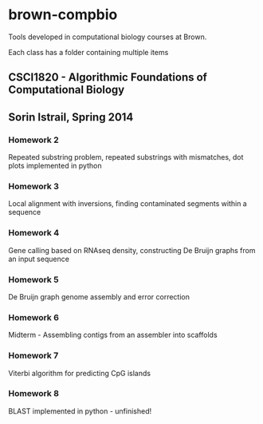 brown-compbio
=============

Tools developed in computational biology courses at Brown.

Each class has a folder containing multiple items

## CSCI1820 - Algorithmic Foundations of Computational Biology 
## Sorin Istrail, Spring 2014

### Homework 2
Repeated substring problem, repeated substrings with mismatches, dot plots implemented in python

### Homework 3
Local alignment with inversions, finding contaminated segments within a sequence

### Homework 4 
Gene calling based on RNAseq density, constructing De Bruijn graphs from an input sequence 

### Homework 5
De Bruijn graph genome assembly and error correction 

### Homework 6 
Midterm - Assembling contigs from an assembler into scaffolds 

### Homework 7 
Viterbi algorithm for predicting CpG islands 

### Homework 8  
BLAST implemented in python - unfinished!
